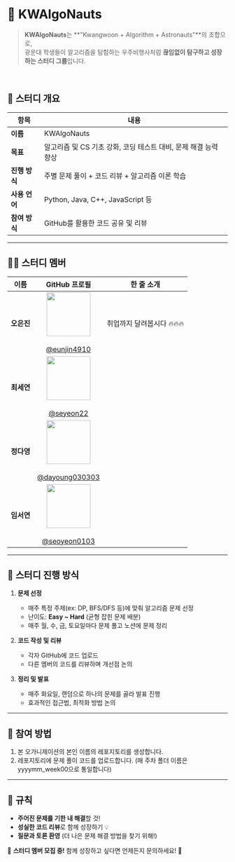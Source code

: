 # 🚀 KWAlgoNauts

> **KWAlgoNauts**는 **"Kwangwoon + Algorithm + Astronauts"**의 조합으로,  
> 광운대 학생들이 알고리즘을 탐험하는 우주비행사처럼 **끊임없이 탐구하고 성장하는 스터디 그룹**입니다.  

<br>

## 📌 스터디 개요
| 항목 | 내용 |
|------|------|
| **이름** | KWAlgoNauts |
| **목표** | 알고리즘 및 CS 기초 강화, 코딩 테스트 대비, 문제 해결 능력 향상 |
| **진행 방식** | 주별 문제 풀이 + 코드 리뷰 + 알고리즘 이론 학습 |
| **사용 언어** | Python, Java, C++, JavaScript 등 |
| **참여 방식** | GitHub를 활용한 코드 공유 및 리뷰 |

---

## 👨‍🚀 스터디 멤버

| 이름  | GitHub 프로필 | 한 줄 소개 |
|------|--------------|------------|
| <center> **오은진** </center>| <center><image width="100px" src="https://avatars.githubusercontent.com/u/115154546?v=4"/></center> <br> <center>[@eunjin4910](https://github.com/Eunjin03) </center>| <center>취업까지 달려봅시다 🔥🔥🔥</center>|
| <center> **최세연** </center> | <center><image width="100px" src="https://avatars.githubusercontent.com/u/103797536?v=4"/></center> <br> <center>[@seyeon22](https://github.com/Eunjin03) </center> |  |
| <center> **정다영** </center> | <center><image width="100px" src="https://avatars.githubusercontent.com/u/119166407?v=4"/></center> <br> <center>[@dayoung030303](https://github.com/Eunjin03) </center> |  |
| <center> **임서연** </center> | <center><image width="100px" src="https://avatars.githubusercontent.com/u/102738436?v=4"/></center> <br> <center>[@seoyeon0103](https://github.com/Eunjin03) </center> |  |

---

## 📆 스터디 진행 방식

1. **문제 선정**  
   - 매주 특정 주제(ex: DP, BFS/DFS 등)에 맞춰 알고리즘 문제 선정  
   - 난이도: **Easy ~ Hard** (균형 잡힌 문제 배분)
   - 매주 월, 수, 금, 토요일마다 문제 풀고 노션에 문제 정리
   
2. **코드 작성 및 리뷰**  
   - 각자 GitHub에 코드 업로드  
   - 다른 멤버의 코드를 리뷰하며 개선점 논의  

3. **정리 및 발표**  
   - 매주 화요일, 랜덤으로 하나의 문제를 골라 발표 진행
   - 효과적인 접근법, 최적화 방법 논의  

---

## 🚀 참여 방법

1. 본 오가니제이션의 본인 이름의 레포지토리를 생성합니다.
2. 레포지토리에 문제 풀이 코드를 업로드합니다. (매 주차 폴더 이름은 yyyymm_week00으로 통일합니다)

---

## 📌 규칙

- **주어진 문제를 기한 내 해결**할 것!
- **성실한 코드 리뷰**로 함께 성장하기 💡
- **질문과 토론 환영** (더 나은 문제 해결 방법을 찾기 위해!)

📢 **스터디 멤버 모집 중!** 함께 성장하고 싶다면 언제든지 문의하세요! 🚀
